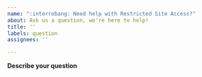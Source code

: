 ```yaml
---
name: ":interrobang: Need help with Restricted Site Access?"
about: Ask us a question, we're here to help!
title: ''
labels: question
assignees: ''

---
```


<!-- If you have a question about Restricted Site Access that is neither a bug report nor an enhancement, then please post it here!  Please fill in as much of the template below as you can. -->

**Describe your question**
<!-- A clear and concise description of what your question is. -->
